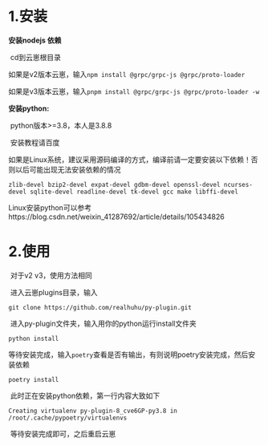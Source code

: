 # 1.安装

**安装nodejs 依赖**

​	cd到云崽根目录

​	如果是v2版本云崽，输入`npm install @grpc/grpc-js @grpc/proto-loader`

​	如果是v3版本云崽，输入`pnpm install @grpc/grpc-js @grpc/proto-loader -w`

**安装python:**

​	python版本>=3.8，本人是3.8.8

​	安装教程请百度

​	如果是Linux系统，建议采用源码编译的方式，编译前请一定要安装以下依赖！否则以后可能出现无法安装依赖的情况

```shell
zlib-devel bzip2-devel expat-devel gdbm-devel openssl-devel ncurses-devel sqlite-devel readline-devel tk-devel gcc make libffi-devel
```

​	Linux安装python可以参考https://blog.csdn.net/weixin_41287692/article/details/105434826

# 2.使用

​	对于v2 v3，使用方法相同

​	进入云崽plugins目录，输入

```shell
git clone https://github.com/realhuhu/py-plugin.git
```

​	进入py-plugin文件夹，输入用你的python运行install文件夹

```shell
python install
```

​	等待安装完成，输入`poetry`查看是否有输出，有则说明poetry安装完成，然后安装依赖

```shell
poetry install
```

​	此时正在安装python依赖，第一行内容大致如下

```shell
Creating virtualenv py-plugin-8_cve6GP-py3.8 in /root/.cache/pypoetry/virtualenvs
```

​	等待安装完成即可，之后重启云崽